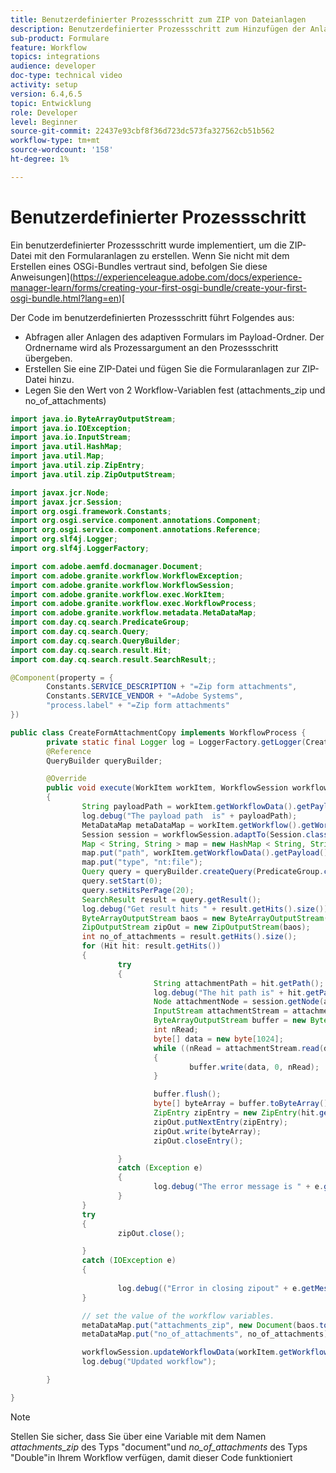 ```yaml
---
title: Benutzerdefinierter Prozessschritt zum ZIP von Dateianlagen
description: Benutzerdefinierter Prozessschritt zum Hinzufügen der Anlagen des adaptiven Formulars zu einer ZIP-Datei und zum Speichern der ZIP-Datei in einer Workflow-Variablen
sub-product: Formulare
feature: Workflow
topics: integrations
audience: developer
doc-type: technical video
activity: setup
version: 6.4,6.5
topic: Entwicklung
role: Developer
level: Beginner
source-git-commit: 22437e93cbf8f36d723dc573fa327562cb51b562
workflow-type: tm+mt
source-wordcount: '158'
ht-degree: 1%

---
```



# Benutzerdefinierter Prozessschritt


Ein benutzerdefinierter Prozessschritt wurde implementiert, um die ZIP-Datei mit den Formularanlagen zu erstellen. Wenn Sie nicht mit dem Erstellen eines OSGi-Bundles vertraut sind, befolgen Sie diese Anweisungen](https://experienceleague.adobe.com/docs/experience-manager-learn/forms/creating-your-first-osgi-bundle/create-your-first-osgi-bundle.html?lang=en)[

Der Code im benutzerdefinierten Prozessschritt führt Folgendes aus:

* Abfragen aller Anlagen des adaptiven Formulars im Payload-Ordner. Der Ordnername wird als Prozessargument an den Prozessschritt übergeben.
* Erstellen Sie eine ZIP-Datei und fügen Sie die Formularanlagen zur ZIP-Datei hinzu.
* Legen Sie den Wert von 2 Workflow-Variablen fest (attachments_zip und no_of_attachments)

```java
import java.io.ByteArrayOutputStream;
import java.io.IOException;
import java.io.InputStream;
import java.util.HashMap;
import java.util.Map;
import java.util.zip.ZipEntry;
import java.util.zip.ZipOutputStream;

import javax.jcr.Node;
import javax.jcr.Session;
import org.osgi.framework.Constants;
import org.osgi.service.component.annotations.Component;
import org.osgi.service.component.annotations.Reference;
import org.slf4j.Logger;
import org.slf4j.LoggerFactory;

import com.adobe.aemfd.docmanager.Document;
import com.adobe.granite.workflow.WorkflowException;
import com.adobe.granite.workflow.WorkflowSession;
import com.adobe.granite.workflow.exec.WorkItem;
import com.adobe.granite.workflow.exec.WorkflowProcess;
import com.adobe.granite.workflow.metadata.MetaDataMap;
import com.day.cq.search.PredicateGroup;
import com.day.cq.search.Query;
import com.day.cq.search.QueryBuilder;
import com.day.cq.search.result.Hit;
import com.day.cq.search.result.SearchResult;;

@Component(property = {
        Constants.SERVICE_DESCRIPTION + "=Zip form attachments",
        Constants.SERVICE_VENDOR + "=Adobe Systems",
        "process.label" + "=Zip form attachments"
})

public class CreateFormAttachmentCopy implements WorkflowProcess {
        private static final Logger log = LoggerFactory.getLogger(CreateFormAttachmentCopy.class);
        @Reference
        QueryBuilder queryBuilder;

        @Override
        public void execute(WorkItem workItem, WorkflowSession workflowSession, MetaDataMap processArguments) throws WorkflowException
        {
                String payloadPath = workItem.getWorkflowData().getPayload().toString();
                log.debug("The payload path  is" + payloadPath);
                MetaDataMap metaDataMap = workItem.getWorkflow().getWorkflowData().getMetaDataMap();
                Session session = workflowSession.adaptTo(Session.class);
                Map < String, String > map = new HashMap < String, String > ();
                map.put("path", workItem.getWorkflowData().getPayload().toString() + "/" + processArguments.get("PROCESS_ARGS", "string").toString());
                map.put("type", "nt:file");
                Query query = queryBuilder.createQuery(PredicateGroup.create(map), workflowSession.adaptTo(Session.class));
                query.setStart(0);
                query.setHitsPerPage(20);
                SearchResult result = query.getResult();
                log.debug("Get result hits " + result.getHits().size());
                ByteArrayOutputStream baos = new ByteArrayOutputStream();
                ZipOutputStream zipOut = new ZipOutputStream(baos);
                int no_of_attachments = result.getHits().size();
                for (Hit hit: result.getHits())
                {
                        try
                        {
                                String attachmentPath = hit.getPath();
                                log.debug("The hit path is" + hit.getPath());
                                Node attachmentNode = session.getNode(attachmentPath + "/jcr:content");
                                InputStream attachmentStream = attachmentNode.getProperty("jcr:data").getBinary().getStream();
                                ByteArrayOutputStream buffer = new ByteArrayOutputStream();
                                int nRead;
                                byte[] data = new byte[1024];
                                while ((nRead = attachmentStream.read(data, 0, data.length)) != -1)
                                {
                                        buffer.write(data, 0, nRead);
                                }

                                buffer.flush();
                                byte[] byteArray = buffer.toByteArray();
                                ZipEntry zipEntry = new ZipEntry(hit.getTitle());
                                zipOut.putNextEntry(zipEntry);
                                zipOut.write(byteArray);
                                zipOut.closeEntry();

                        } 
                        catch (Exception e)
                        {
                                log.debug("The error message is " + e.getMessage());
                        }
                }
                try
                {
                        zipOut.close();

                }
                catch (IOException e)
                {
                        
                        log.debug(("Error in closing zipout" + e.getMessage()));
                }

                // set the value of the workflow variables.
                metaDataMap.put("attachments_zip", new Document(baos.toByteArray()));
                metaDataMap.put("no_of_attachments", no_of_attachments);

                workflowSession.updateWorkflowData(workItem.getWorkflow(), workItem.getWorkflow().getWorkflowData());
                log.debug("Updated workflow");

        }

}
```

>[!NOTE]
>
> Stellen Sie sicher, dass Sie über eine Variable mit dem Namen *attachments_zip* des Typs &quot;document&quot;und *no_of_attachments* des Typs &quot;Double&quot;in Ihrem Workflow verfügen, damit dieser Code funktioniert


